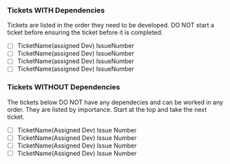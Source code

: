 ### Tickets WITH Dependencies
Tickets are listed in the order they need to be developed. DO NOT start a ticket before ensuring the ticket before it is completed.
- [ ] TicketName(assigned Dev) IssueNumber
- [ ] TicketName(assigned Dev) IssueNumber
- [ ] TicketName(assigned Dev) IssueNumber
- [ ] TicketName(assigned Dev) IssueNumber

### Tickets WITHOUT Dependencies
The tickets below DO NOT have any dependecies and can be worked in any order. They are listed by importance. Start at the top and take the next ticket.
- [ ] TicketName(Assigned Dev) Issue Number
- [ ] TicketName(Assigned Dev) Issue Number
- [ ] TicketName(Assigned Dev) Issue Number
- [ ] TicketName(Assigned Dev) Issue Number